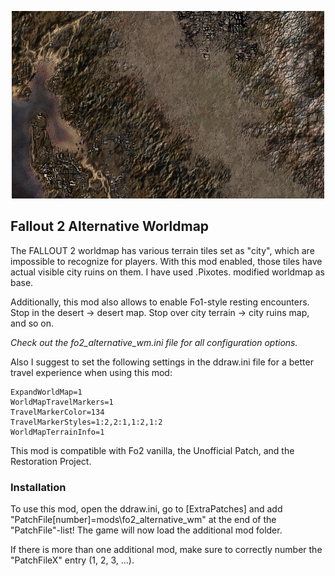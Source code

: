 <p align="center"><img src="fo2_alternative_wm.png" alt="Fallout 2 Alternative Worldmap"/></p>

Fallout 2 Alternative Worldmap
------------------

The FALLOUT 2 worldmap has various terrain tiles set as "city", which are impossible to recognize for players. With this mod enabled, those tiles have actual visible city ruins on them.
I have used .Pixotes. modified worldmap as base.

Additionally, this mod also allows to enable Fo1-style resting encounters. Stop in the desert -> desert map. Stop over city terrain -> city ruins map, and so on. 

*Check out the fo2_alternative_wm.ini file for all configuration options.*

Also I suggest to set the following settings in the ddraw.ini file for a better travel experience when using this mod:

```
ExpandWorldMap=1
WorldMapTravelMarkers=1
TravelMarkerColor=134
TravelMarkerStyles=1:2,2:1,1:2,1:2
WorldMapTerrainInfo=1
```
This mod is compatible with Fo2 vanilla, the Unofficial Patch, and the Restoration Project.

### Installation
To use this mod, open the ddraw.ini, go to [ExtraPatches] and add "PatchFile[number]=mods\fo2_alternative_wm" at the end of the "PatchFile"-list!
The game will now load the additional mod folder.

If there is more than one additional mod, make sure to correctly number the "PatchFileX" entry (1, 2, 3, ...). 
